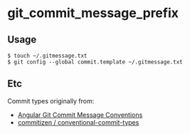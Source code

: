 # git_commit_message_prefix

## Usage

```
$ touch ~/.gitmessage.txt
$ git config --global commit.template ~/.gitmessage.txt
```

## Etc


Commit types originally from:
* [Angular Git Commit Message Conventions](https://github.com/angular/angular/blob/master/CONTRIBUTING.md#type)
* [commitizen
/
conventional-commit-types](https://github.com/commitizen/conventional-commit-types)

